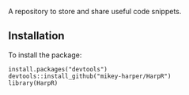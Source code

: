 A repository to store and share useful code snippets.

## Installation

To install the package:

```
install.packages("devtools")
devtools::install_github("mikey-harper/HarpR")
library(HarpR)
```
